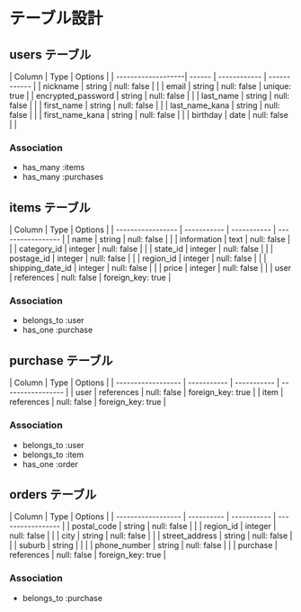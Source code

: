 # テーブル設計

## users テーブル

| Column             | Type   | Options                     |
| -------------------| ------ | ------------ | ------------ |
| nickname           | string | null: false  |              |
| email              | string | null: false  | unique: true |
| encrypted_password | string | null: false  |              |
| last_name          | string | null: false  |              |
| first_name         | string | null: false  |              |
| last_name_kana     | string | null: false  |              |
| first_name_kana    | string | null: false  |              |
| birthday           | date   | null: false  |              |

### Association

- has_many :items
- has_many :purchases

## items テーブル

| Column            | Type        | Options                         |
| ----------------- | ----------- | ----------- | ----------------- |
| name              | string      | null: false |                   |
| information       | text        | null: false |                   |
| category_id       | integer     | null: false |                   |
| state_id          | integer     | null: false |                   |
| postage_id        | integer     | null: false |                   |
| region_id         | integer     | null: false |                   |
| shipping_date_id  | integer     | null: false |                   |
| price             | integer     | null: false |                   |
| user              | references  | null: false | foreign_key: true |

### Association

- belongs_to :user
- has_one :purchase

## purchase テーブル

| Column             | Type        | Options                         |
| ------------------ | ----------- | ----------- | ----------------- |
| user               | references  | null: false | foreign_key: true |
| item               | references  | null: false | foreign_key: true |

### Association

- belongs_to :user
- belongs_to :item
- has_one :order

## orders テーブル

| Column             | Type       | Options                         |
| ------------------ | ---------- | ----------- | ----------------- |
| postal_code        | string     | null: false |                   |
| region_id           | integer    | null: false |                   |
| city               | string     | null: false |                   |
| street_address     | string     | null: false |                   |
| suburb             | string     |             |                   |
| phone_number       | string     | null: false |                   |
| purchase           | references | null: false | foreign_key: true |

### Association

- belongs_to :purchase